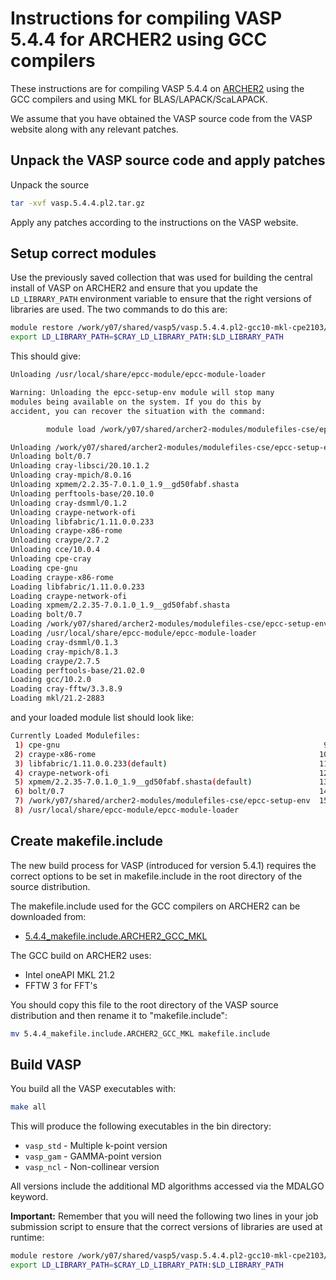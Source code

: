 Instructions for compiling VASP 5.4.4 for ARCHER2 using GCC compilers
====================================================================

These instructions are for compiling VASP 5.4.4 on [ARCHER2](https://www.archer2.ac.uk)
using the GCC compilers and using MKL for BLAS/LAPACK/ScaLAPACK.

We assume that you have obtained the VASP source code from the VASP website along
with any relevant patches.

Unpack the VASP source code and apply patches
---------------------------------------------

Unpack the source

```bash
tar -xvf vasp.5.4.4.pl2.tar.gz
```

Apply any patches according to the instructions on the VASP website.

Setup correct modules
---------------------

Use the previously saved collection that was used for building the central
install of VASP on ARCHER2 and ensure that you update the `LD_LIBRARY_PATH`
environment variable to ensure that the right versions of libraries are used.
The two commands to do this are:

```bash
module restore /work/y07/shared/vasp5/vasp.5.4.4.pl2-gcc10-mkl-cpe2103/collection/vasp544-gcc10-mkl
export LD_LIBRARY_PATH=$CRAY_LD_LIBRARY_PATH:$LD_LIBRARY_PATH
```

This should give:

```bash
Unloading /usr/local/share/epcc-module/epcc-module-loader

Warning: Unloading the epcc-setup-env module will stop many
modules being available on the system. If you do this by
accident, you can recover the situation with the command:

        module load /work/y07/shared/archer2-modules/modulefiles-cse/epcc-setup-env

Unloading /work/y07/shared/archer2-modules/modulefiles-cse/epcc-setup-env
Unloading bolt/0.7
Unloading cray-libsci/20.10.1.2
Unloading cray-mpich/8.0.16
Unloading xpmem/2.2.35-7.0.1.0_1.9__gd50fabf.shasta
Unloading perftools-base/20.10.0
Unloading cray-dsmml/0.1.2
Unloading craype-network-ofi
Unloading libfabric/1.11.0.0.233
Unloading craype-x86-rome
Unloading craype/2.7.2
Unloading cce/10.0.4
Unloading cpe-cray
Loading cpe-gnu
Loading craype-x86-rome
Loading libfabric/1.11.0.0.233
Loading craype-network-ofi
Loading xpmem/2.2.35-7.0.1.0_1.9__gd50fabf.shasta
Loading bolt/0.7
Loading /work/y07/shared/archer2-modules/modulefiles-cse/epcc-setup-env
Loading /usr/local/share/epcc-module/epcc-module-loader
Loading cray-dsmml/0.1.3
Loading cray-mpich/8.1.3
Loading craype/2.7.5
Loading perftools-base/21.02.0
Loading gcc/10.2.0
Loading cray-fftw/3.3.8.9
Loading mkl/21.2-2883
```

and your loaded module list should look like:

```bash
Currently Loaded Modulefiles:
 1) cpe-gnu                                                           9) cray-dsmml/0.1.3        
 2) craype-x86-rome                                                  10) cray-mpich/8.1.3        
 3) libfabric/1.11.0.0.233(default)                                  11) craype/2.7.5            
 4) craype-network-ofi                                               12) perftools-base/21.02.0  
 5) xpmem/2.2.35-7.0.1.0_1.9__gd50fabf.shasta(default)               13) gcc/10.2.0              
 6) bolt/0.7                                                         14) cray-fftw/3.3.8.9       
 7) /work/y07/shared/archer2-modules/modulefiles-cse/epcc-setup-env  15) mkl/21.2-2883           
 8) /usr/local/share/epcc-module/epcc-module-loader      
```

Create makefile.include
-----------------------

The new build process for VASP (introduced for version 5.4.1) requires the
correct options to be set in makefile.include in the root directory of the
source distribution.

The makefile.include used for the GCC compilers on ARCHER2 can be downloaded from:

* [5.4.4_makefile.include.ARCHER2_GCC_MKL](5.4.4_makefile.include.ARCHER2_GCC_MKL)

The GCC build on ARCHER2 uses:

* Intel oneAPI MKL 21.2
* FFTW 3 for FFT's

You should copy this file to the root directory of the VASP source distribution
and then rename it to "makefile.include":

```bash
mv 5.4.4_makefile.include.ARCHER2_GCC_MKL makefile.include
```

Build VASP
----------

You build all the VASP executables with:

```bash
make all
```

This will produce the following executables in the bin directory:

* `vasp_std` - Multiple k-point version
* `vasp_gam` - GAMMA-point version
* `vasp_ncl` - Non-collinear version

All versions include the additional MD algorithms accessed via the MDALGO keyword.

**Important:** Remember that you will need the following two lines in your job submission
script to ensure that the correct versions of libraries are used at runtime:

```bash
module restore /work/y07/shared/vasp5/vasp.5.4.4.pl2-gcc10-mkl-cpe2103/collection/vasp544-gcc10-mkl
export LD_LIBRARY_PATH=$CRAY_LD_LIBRARY_PATH:$LD_LIBRARY_PATH
```

